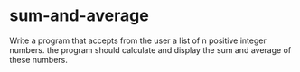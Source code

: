 # sum-and-average
Write a program that accepts from the user a list of n positive integer numbers.  the program should calculate and display the sum and average of these numbers.
